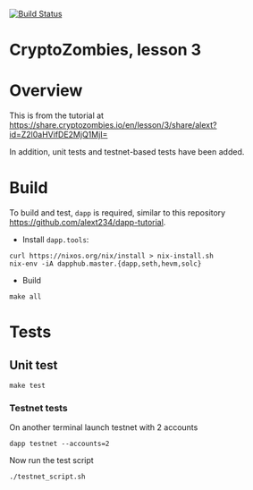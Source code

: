 [![Build Status](https://travis-ci.org/alext234/crypto-zombies-l3.svg?branch=master)](https://travis-ci.org/alext234/crypto-zombies-l3)

# CryptoZombies, lesson 3

# Overview

This is from the tutorial at  https://share.cryptozombies.io/en/lesson/3/share/alext?id=Z2l0aHVifDE2MjQ1MjI=
 

In addition, unit tests and testnet-based tests have been added.

# Build 

To build and test, `dapp` is required, similar to this repository https://github.com/alext234/dapp-tutorial.

- Install `dapp.tools`:

```
curl https://nixos.org/nix/install > nix-install.sh
nix-env -iA dapphub.master.{dapp,seth,hevm,solc}

```
- Build

```
make all
```

# Tests

## Unit test

```
make test
```


### Testnet tests


On another terminal launch testnet with 2 accounts

```
dapp testnet --accounts=2
```

Now run the test script

```
./testnet_script.sh
```

